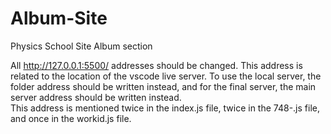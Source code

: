 # Album-Site
Physics School Site Album section

All http://127.0.0.1:5500/ addresses should be changed. This address is related to the location of the vscode live server. To use the local server, the folder address should be written instead, and for the final server, the main server address should be written instead. <br/>
This address is mentioned twice in the index.js file, twice in the 748-.js file, and once in the workid.js file.
